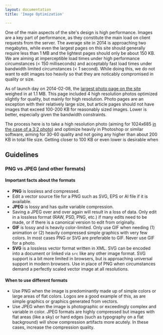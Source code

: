 ```yaml
---
layout: documentation
title: 'Image Optimization'

---
```


One of the main aspects of the site's design is high performance. Images are a key part of performance, as they constitute the main load on client requests from the server. The average site in 2014 is approaching two megabytes, while even the largest pages on this site should generally require less than 1 MB and the lightest pages should only be about 150 KB. We are aiming at imperceptible load times under high performance circumstances (< 150 milliseconds) and acceptably fast load times under bandwidth limited circumstances (< 1 second). While doing this, we do not want to edit images too heavily so that they are noticably compromised in quality or size.

As of launch day on 2014-02-08, the [largest photo page on the site](http://jeancflanagan.com/2012/fall-leaves/) weighed in at 1.1 MB. This page included 4 high resolution photos optimized slightly for quality, but mainly for high resolution. Photo pages are an exception with their relatively large size, but article pages should not have images that exceed 100-200 KB for reasonably sized images. Lower is better, especially given the bandwidth constraints.

The process here is to take a high resolution photo (aiming for 1024x685 [in the case of a 3:2 photo](http://static.jeancflanagan.com/images/photosets/2012-11-04-yellow-maple-leaf.jpg)) and optimize heavily in Photoshop or similar software, aiming for 30-60 quality and not going any higher than about 200 KB in total file size. Getting closer to 100 KB or even lower is desirable when

## Guidelines

### PNG vs JPEG (and other formats)

#### Important facts about the formats

- **PNG** is lossless and compressed.
- Edit a vector source file for a PNG such as SVG, EPS or AI file if it is available.
- **JPEG** is lossy and has quite variable compression.
- Saving a JPEG over and over again will result in a loss of data. Only edit in a lossless format (RAW, PSD, PNG, etc.) if many edits need to be made, or if there is a canonical version to edit from originally.
- **GIF** is lossy and is heavily color-limited. Only use GIF when needing (1) animation or (2) heavily compressed simple graphics with very few colors. In most cases PNG or SVG are preferable to GIF. Never use GIF for a photo.
- **SVG** is a lossless vector format written in XML. SVG can be encoded into a document or linked via `src` like any other image format. SVG support is a bit more limited in browsers, but is approaching universal support in modern browsers. Use in place of PNG when circumstances demand a perfectly scaled vector image at all resolutions.

#### When to use different formats

- Use PNG when the image is predominantly made up of simple colors or large areas of flat colors. Logos are a good example of this, as are simple graphics or graphics generated from vectors.
- Use JPEG when the image is photographic or exceedingly complex and variable in color. JPEG formats are highly compressed but images with flat areas (like a sky) or hard edges (such as typography on a flat background) will show compression artifacts more acutely. In these cases, increase the compression quality.